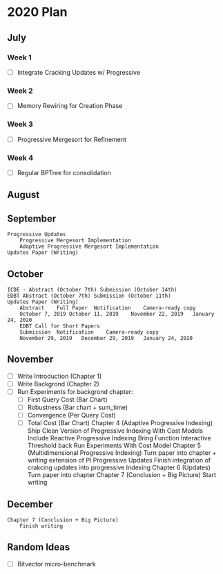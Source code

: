 # 2020 Plan
## July
### Week 1
- [ ] Integrate Cracking Updates w/ Progressive

### Week 2
- [ ] Memory Rewiring for Creation Phase

### Week 3
- [ ] Progressive Mergesort for Refinement
### Week 4
- [ ] Regular BPTree for consolidation

## August

## September
	Progressive Updates
		Progressive Mergesort Implementation
		Adaptive Progressive Mergesort Implementation
	Updates Paper (Writing)
## October
	ICDE - Abstract (October 7th) Submission (October 14th)
	EDBT Abstract (October 7th) Submission (October 11th)
	Updates Paper (Writing)
		Abstract	Full Paper	Notification	Camera-ready copy
		October 7, 2019	October 11, 2019	November 22, 2019	January 24, 2020
		EDBT Call for Short Papers
		Submission	Notification	Camera-ready copy
		November 29, 2019	December 29, 2019	January 24, 2020
## November
- [ ] Write Introduction (Chapter 1)
- [ ] Write Backgrond (Chapter 2)
- [ ] Run Experiments for backgrond chapter:
	- [ ] First Query Cost (Bar Chart)
	- [ ] Robustness (Bar chart + sum_time)
	- [ ] Convergence (Per Query Cost)
	- [ ] Total Cost (Bar Chart)
		Chapter 4 (Adaptive Progressive Indexing)
		Ship Clean Version of Progressive Indexing With Cost Models
		Include Reactive Progressive Indexing
		Bring Function Interactive Threshold back
		Run Experiments With Cost Model	
		Chapter 5 (Multidimensional Progressive Indexing)
		Turn paper into chapter + writing extension of PI
	Progressive Updates
		Finish integration of crakcing updates into progressive Indexing
	Chapter 6 (Updates)
		Turn paper into chapter
	Chapter 7 (Conclusion + Big Picture)
		Start writing
## December
	Chapter 7 (Conclusion + Big Picture)
		Finish writing

## Random Ideas
- [ ] Bitvector micro-benchmark
